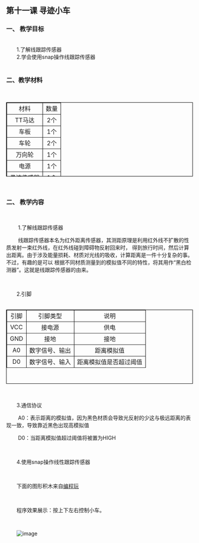 ## 第十一课 寻迹小车
### 一、 教学目标 
</br>&emsp;&emsp;1.了解线跟踪传感器</br>
&emsp;&emsp;2.学会使用snap操作线跟踪传感器</br>
</br>

### 二、教学材料
</br>

<table border="1px" align="center" bordercolor="black" width="260px" height="200px">
    <tr align="center">
        <td>材料</td>
        <td>数量</td>
    </tr>
    <tr align="center">
        <td>TT马达</td>
        <td>2个</td>
    </tr>
        <tr align="center">
        <td>车板</td>
        <td>1个</td>
    </tr>
    <tr align="center">
        <td>车轮</td>
        <td>2个</td>
    </tr>
    <tr align="center">
        <td>万向轮</td>
        <td>1个</td>
    </tr>
    <tr align="center">
        <td>电源</td>
        <td>1个</td>
    </tr>
    <tr align="center">
        <td>寻迹传感器</td>
        <td>1个</td>
    </tr>
</table>


</br>

### 二、 教学内容 
</br>


&emsp;&emsp;  1.了解线跟踪传感器

&emsp;&emsp;  线跟踪传感器本名为红外距离传感器，其测距原理是利用红外线不扩散的性质发射一束红外线，在红外线碰到障碍物反射回来时，
得到旅行时间，然后计算出距离。由于涉及能量损耗、材质对光线的吸收，计算距离是一件十分复杂的事。不过，有趣的是可以
根据不同材质测量到的模拟值不同的特性，将其用作“黑白检测器”。这就是线跟踪传感器的由来。

</br>

&emsp;&emsp;2.引脚</br>
</br>

<table border="1px" align="center" bordercolor="black" width="580px" height="200px">
    <tr align="center">
        <td>引脚</td>
        <td>引脚类型</td>
         <td>说明</td>
    </tr>
    <tr align="center">
        <td>VCC</td>
        <td>接电源</td>
         <td>供电</td>
    </tr>
        <tr align="center">
        <td>GND</td>
        <td>接地</td>
         <td>接地</td>
    </tr>
    <tr align="center">
        <td>A0 </td>
        <td>数字信号、输出</td>
         <td>距离模拟值</td>
    </tr>
    <tr align="center">
        <td>D0</td>
        <td>数字信号、输入</td>
         <td>距离模拟值是否超过阈值</td>
    </tr>
</table>

</br>

&emsp;&emsp;3.通信协议

&emsp;&emsp; A0：表示距离的模拟值，因为黑色材质会导致光反射的少这与极远距离的表现一致，导致靠近黑色出现高模拟值

&emsp;&emsp;  D0：当距离模拟值超过阈值将被置为HIGH

</br>

&emsp;&emsp;4.使用snap操作线性跟踪传感器

</br>

&emsp;&emsp;下面的图形积木来自[编程玩](http://www.manykit.com/codeplay/#/snap?=166)</br>

</br>

&emsp;&emsp;程序效果展示：按上下左右控制小车。<br>

</br>

&emsp;&emsp;![image](http://www.manykit.com/public/courseimg/2-11-1.png)
